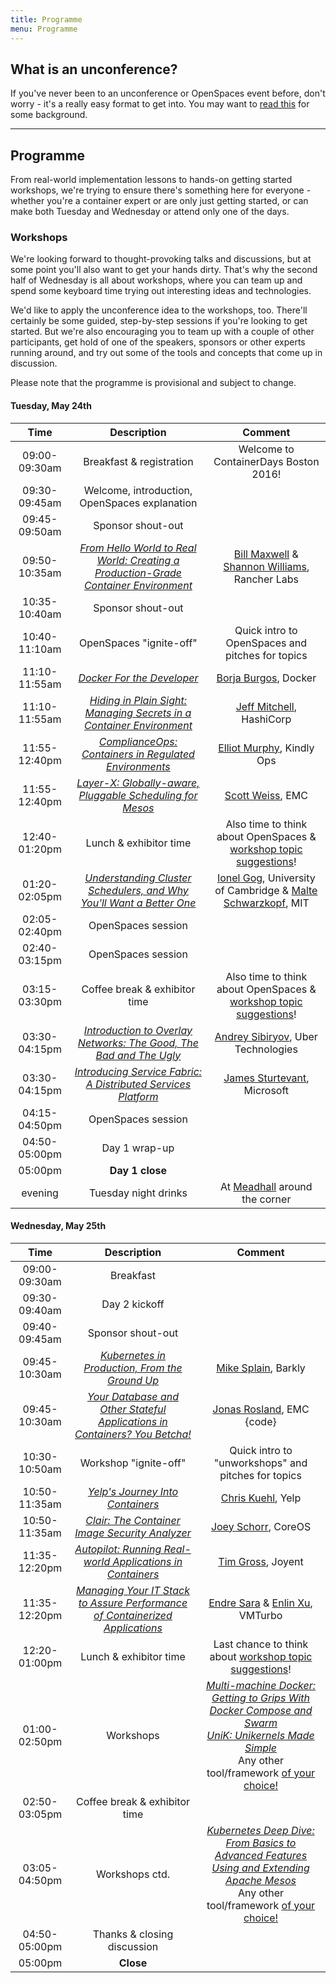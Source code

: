 ```yaml
---
title: Programme
menu: Programme
---
```


## What is an unconference?

If you've never been to an unconference or OpenSpaces event before, don't worry - it's a really easy format to get into. You may want to [read this](http://en.wikipedia.org/wiki/Unconference) for some background.

----

## Programme

From real-world implementation lessons to hands-on getting started workshops, we're trying to ensure there's something here for everyone - whether you're a container expert or are only just getting started, or can make both Tuesday and Wednesday or attend only one of the days.

### <a name="workshops"></a>Workshops

We're looking forward to thought-provoking talks and discussions, but at some point you'll also want to get your hands dirty. That's why the second half of Wednesday is all about workshops, where you can team up and spend some keyboard time trying out interesting ideas and technologies.

We'd like to apply the unconference idea to the workshops, too. There'll certainly be some guided, step-by-step sessions if you're looking to get started. But we're also encouraging you to team up with a couple of other participants, get hold of one of the speakers, sponsors or other experts running around, and try out some of the tools and concepts that come up in discussion.

Please note that the programme is provisional and subject to change.

#### Tuesday, May 24th

| Time    | Description          | Comment |
|:-----------:|:-------------:|:-----------:|
| 09:00-09:30am | Breakfast & registration | Welcome to ContainerDays Boston 2016! |
| 09:30-09:45am | Welcome, introduction, OpenSpaces explanation | |
| 09:45-09:50am | Sponsor shout-out | |
| 09:50-10:35am | _[From Hello World to Real World: Creating a Production-Grade Container Environment](/2016-boston-programme#realworld)_ | [Bill Maxwell](../#speakers) & [Shannon Williams](../#speakers), Rancher Labs |
| 10:35-10:40am | Sponsor shout-out | |
| 10:40-11:10am | OpenSpaces "ignite-off" | Quick intro to OpenSpaces and pitches for topics |
| 11:10-11:55am | _[Docker For the Developer](/2016-boston-programme#dockerdev)_ | [Borja Burgos](../#speakers), Docker |
| 11:10-11:55am | _[Hiding in Plain Sight: Managing Secrets in a Container Environment](/2016-boston-programme#secrets)_ | [Jeff Mitchell](../#speakers), HashiCorp |
| 11:55-12:40pm | _[ComplianceOps: Containers in Regulated Environments](/2016-boston-programme#compliance)_ | [Elliot Murphy](../#speakers), Kindly Ops |
| 11:55-12:40pm | _[Layer-X: Globally-aware, Pluggable Scheduling for Mesos](/2016-boston-programme#layerx)_ | [Scott Weiss](../#speakers), EMC |
| 12:40-01:20pm | Lunch & exhibitor time | Also time to think about OpenSpaces & [workshop topic suggestions](../#workshops)! |
| 01:20-02:05pm | _[Understanding Cluster Schedulers, and Why You'll Want a Better One](/2016-boston-programme#schedulers)_ | [Ionel Gog](../#speakers), University of Cambridge & [Malte Schwarzkopf](../#speakers), MIT |
| 02:05-02:40pm | OpenSpaces session | |
| 02:40-03:15pm | OpenSpaces session | |
| 03:15-03:30pm | Coffee break & exhibitor time | Also time to think about OpenSpaces & [workshop topic suggestions](../#workshops)! |
| 03:30-04:15pm | _[Introduction to Overlay Networks: The Good, The Bad and The Ugly](/2016-boston-programme#overlay)_ | [Andrey Sibiryov](../#speakers), Uber Technologies |
| 03:30-04:15pm | _[Introducing Service Fabric: A Distributed Services Platform](/2016-boston-programme#servicefabric)_ | [James Sturtevant](../#speakers), Microsoft |
| 04:15-04:50pm | OpenSpaces session | |
| 04:50-05:00pm | Day 1 wrap-up | |
| 05:00pm | **Day 1 close** | |
| evening | Tuesday night drinks | At [Meadhall](https://www.google.com/maps/dir/Microsoft+New+England+Research+and+Development+Center,+1+Memorial+Dr+%231,+Cambridge,+MA+02142/Meadhall,+Cambridge+Center,+Cambridge,+MA/@42.3621296,-71.0890921,16z/) around the corner |

#### Wednesday, May 25th

| Time    | Description          | Comment |
|:-----------:|:-------------:|:-----------:|
| 09:00-09:30am | Breakfast | |
| 09:30-09:40am | Day 2 kickoff | |
| 09:40-09:45am | Sponsor shout-out | |
| 09:45-10:30am | _[Kubernetes in Production, From the Ground Up](/2016-boston-programme#barkly)_ | [Mike Splain](../#speakers), Barkly |
| 09:45-10:30am | _[Your Database and Other Stateful Applications in Containers? You Betcha!](/2016-boston-programme#stateful)_ | [Jonas Rosland](../#speakers), EMC {code} |
| 10:30-10:50am | Workshop "ignite-off" | Quick intro to "unworkshops" and pitches for topics |
| 10:50-11:35am | _[Yelp's Journey Into Containers](/2016-boston-programme#yelp)_ | [Chris Kuehl](../#speakers), Yelp |
| 10:50-11:35am | _[Clair: The Container Image Security Analyzer](/2016-boston-programme#clair)_ | [Joey Schorr](../#speakers), CoreOS |
| 11:35-12:20pm | _[Autopilot: Running Real-world Applications in Containers](/2016-boston-programme#autopilot)_ | [Tim Gross](../#speakers), Joyent |
| 11:35-12:20pm | _[Managing Your IT Stack to Assure Performance of Containerized Applications](/2016-boston-programme#itstack)_ | [Endre Sara](../#speakers) & [Enlin Xu](../#speakers), VMTurbo |
| 12:20-01:00pm | Lunch & exhibitor time | Last chance to think about [workshop topic suggestions](../#workshops)! |
| 01:00-02:50pm | Workshops | _[Multi-machine Docker: Getting to Grips With Docker Compose and Swarm](/2016-boston-programme#dockercomposeswarm)_<br/>_[UniK: Unikernels Made Simple](/2016-boston-programme#unik)_<br/>Any other tool/framework [of your choice!](../#workshops) |
| 02:50-03:05pm | Coffee break & exhibitor time | |
| 03:05-04:50pm | Workshops ctd. | _[Kubernetes Deep Dive: From Basics to Advanced Features](/2016-boston-programme#kubernetes)_<br/>_[Using and Extending Apache Mesos](/2016-boston-programme#mesos)_<br/>Any other tool/framework [of your choice!](../#workshops) |
| 04:50-05:00pm | Thanks & closing discussion | |
| 05:00pm | **Close** | |
